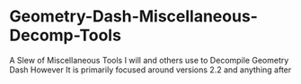 # Geometry-Dash-Miscellaneous-Decomp-Tools
A Slew of Miscellaneous Tools I will and others use to Decompile Geometry Dash However It is primarily focused around versions 2.2 and anything after
